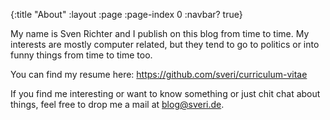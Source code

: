 {:title "About"
 :layout :page
 :page-index 0
 :navbar? true}

My name is Sven Richter and I publish on this blog from time to time. My interests are mostly computer related, but 
they tend to go to politics or into funny things from time to time too.

You can find my resume here: <https://github.com/sveri/curriculum-vitae>

If you find me interesting or want to know something or just chit chat about things, feel free to drop me a mail at
blog@sveri.de.

